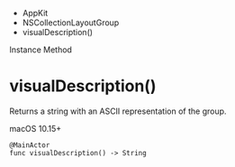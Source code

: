 

- AppKit
- NSCollectionLayoutGroup
-  visualDescription() 

Instance Method

# visualDescription()

Returns a string with an ASCII representation of the group.

macOS 10.15+

``` source
@MainActor
func visualDescription() -> String
```

